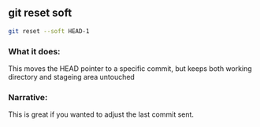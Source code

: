 ## git reset soft
```bash
git reset --soft HEAD-1
```

### What it does:
This moves the HEAD pointer to a specific commit, but keeps both working directory and stageing area untouched

### Narrative:
This is great if you wanted to adjust the last commit sent.
